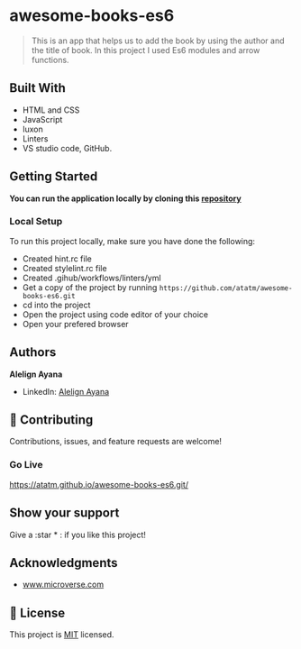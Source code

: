 # awesome-books-es6


> This is an app that helps us to add the book by using the author and the title of book. In this project I used Es6 modules and arrow functions.

## Built With

- HTML and CSS
- JavaScript
- luxon
- Linters
- VS studio code, GitHub.

## Getting Started

**You can run the application locally by cloning this [repository](https://github.com/atatm/awesome-books-es6.git)**

### Local Setup

To run this project locally, make sure you have done the following:

- Created hint.rc file
- Created stylelint.rc file
- Created .gihub/workflows/linters/yml
- Get a copy of the project by running `https://github.com/atatm/awesome-books-es6.git `
- cd into the project
- Open the project using code editor of your choice
- Open your prefered browser

## Authors

**Alelign Ayana**

- LinkedIn: [Alelign Ayana](https://linkedin.com/@alelignayana)

## :handshake: Contributing

Contributions, issues, and feature requests are welcome!

### Go Live

https://atatm.github.io/awesome-books-es6.git/

## Show your support

Give a :star * :️ if you like this project!

## Acknowledgments

- www.microverse.com

## :memo: License

This project is [MIT](./LICENSE) licensed.
